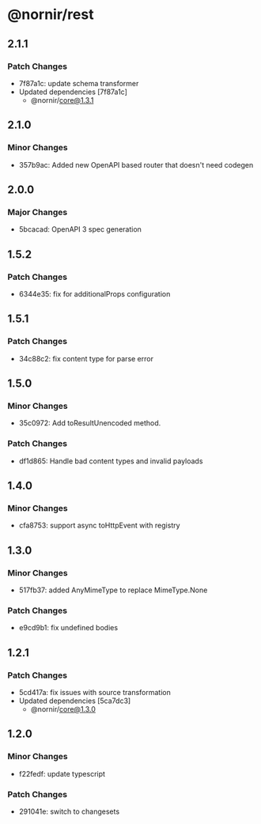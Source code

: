 # @nornir/rest

## 2.1.1

### Patch Changes

- 7f87a1c: update schema transformer
- Updated dependencies [7f87a1c]
  - @nornir/core@1.3.1

## 2.1.0

### Minor Changes

- 357b9ac: Added new OpenAPI based router that doesn't need codegen

## 2.0.0

### Major Changes

- 5bcacad: OpenAPI 3 spec generation

## 1.5.2

### Patch Changes

- 6344e35: fix for additionalProps configuration

## 1.5.1

### Patch Changes

- 34c88c2: fix content type for parse error

## 1.5.0

### Minor Changes

- 35c0972: Add toResultUnencoded method.

### Patch Changes

- df1d865: Handle bad content types and invalid payloads

## 1.4.0

### Minor Changes

- cfa8753: support async toHttpEvent with registry

## 1.3.0

### Minor Changes

- 517fb37: added AnyMimeType to replace MimeType.None

### Patch Changes

- e9cd9b1: fix undefined bodies

## 1.2.1

### Patch Changes

- 5cd417a: fix issues with source transformation
- Updated dependencies [5ca7dc3]
  - @nornir/core@1.3.0

## 1.2.0

### Minor Changes

- f22fedf: update typescript

### Patch Changes

- 291041e: switch to changesets
